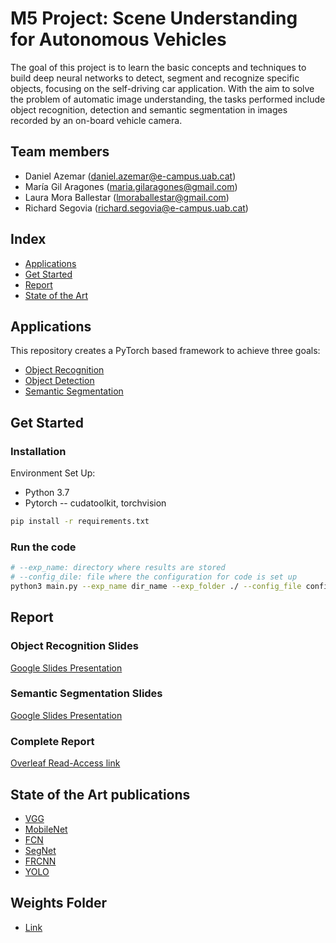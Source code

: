 # M5 Project: Scene Understanding for Autonomous Vehicles

The goal of this project is to learn the basic concepts and techniques to build deep neural networks to detect, segment and recognize specific objects, focusing on the self-driving car application. With the aim to solve the problem of automatic image understanding, the tasks performed include object recognition, detection and semantic segmentation in images recorded by an on-board vehicle camera.

## Team members

* Daniel Azemar ([daniel.azemar@e-campus.uab.cat](mailto:daniel.azemar@e-campus.uab.cat))
* María Gil Aragones ([maria.gilaragones@gmail.com](mailto:maria.gilaragones@gmail.com))
* Laura Mora Ballestar ([lmoraballestar@gmail.com](mailto:lmoraballestar@gmail.com))
* Richard Segovia ([richard.segovia@e-campus.uab.cat](mailto:richard.segovia@e-campus.uab.cat))

## Index

* [Applications](#Applications)
* [Get Started](#Get-Started)
* [Report](#Report)
* [State of the Art](#State-of-the-art-publications)

## Applications

This repository creates a PyTorch based framework to achieve three goals:

* [Object Recognition](papers/object_recognition.md)
* [Object Detection](papers/object_detection.md)
* [Semantic Segmentation](papers/semantic_segmentation.md)  


## Get Started

### Installation

Environment Set Up:

* Python 3.7
* Pytorch -- cudatoolkit, torchvision

```bash
pip install -r requirements.txt
```

### Run the code

```bash
# --exp_name: directory where results are stored
# --config_dile: file where the configuration for code is set up
python3 main.py --exp_name dir_name --exp_folder ./ --config_file config/configFile.yml
```


## Report

### Object Recognition Slides
[Google Slides Presentation](https://docs.google.com/presentation/d/1xWj9vOmV8CkUfDMC7wwpK70tqYfDpNb6f2E0ssXnQNs/edit?usp=sharing)

### Semantic Segmentation Slides
[Google Slides Presentation](https://docs.google.com/presentation/d/1FM0sqHXvJMrfRbRdjOkyXKsVXi6Fi8xuY1Yegxxsydo/edit?usp=sharing)

### Complete Report
[Overleaf Read-Access link](https://www.overleaf.com/read/jdhgqqrhcgjj)

## State of the Art publications

* [VGG](papers/VGG.md)
* [MobileNet](papers/MobileNet.md)
* [FCN](papers/FCN.md)
* [SegNet](papers/SegNet.md)
* [FRCNN](papers/FasterRCNN.md)
* [YOLO](papers/YOLO.md)

## Weights Folder
* [Link](https://drive.google.com/open?id=17LFUYLuT5L88yXYYbTEKMBGbbyaRkgea)
